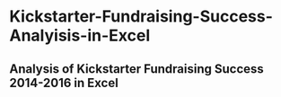 # Kickstarter-Fundraising-Success-Analyisis-in-Excel
## Analysis of Kickstarter Fundraising Success 2014-2016 in Excel

